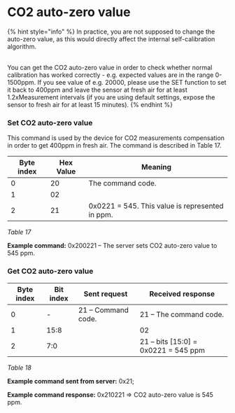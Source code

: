# CO2 auto-zero value

{% hint style="info" %}
In practice, you are not supposed to change the auto-zero value, as this would directly affect the internal self-calibration algorithm.&#x20;

\
You can get the CO2 auto-zero value in order to check whether normal calibration has worked correctly - e.g. expected values are in the range 0-1500ppm. If you see value of e.g. 20000, please use the SET function to set it back to 400ppm and leave the sensor at fresh air for at least 1.2xMeasurement intervals (if you are using default settings, expose the sensor to fresh air for at least 15 minutes).
{% endhint %}

### S**et CO2 auto-zero value**

This command is used by the device for CO2 measurements compensation in order to get 400ppm in fresh air. The command is described in Table 17.

| **Byte index** | **Hex Value** | **Meaning**                                     |
| -------------- | ------------- | ----------------------------------------------- |
| 0              | 20            | The command code.                               |
| 1              | 02            |                                                 |
| 2              | 21            | 0x0221 = 545. This value is represented in ppm. |

_Table 17_

**Example command:** 0x200221 – The server sets CO2 auto-zero value to 545 ppm.

### **Get CO2 auto-zero value**

| **Byte index** | **Bit index** | **Sent request**   | **Received response**                |
| -------------- | ------------- | ------------------ | ------------------------------------ |
| 0              | -             | 21 – Command code. | 21 – The command code.               |
| 1              | 15:8          |                    | 02                                   |
| 2              | 7:0           |                    | 21 – bits \[15:0] = 0x0221 = 545 ppm |

_Table 18_

**Example command sent from server:** 0x21;

**Example command response:** 0x210221 =>  CO2 auto-zero value is 545 ppm.



